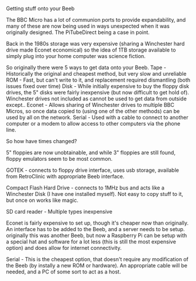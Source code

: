Getting stuff onto your Beeb

The BBC Micro has a lot of communion ports to provide expandability, and many of these are now being used in ways unexpected when it was originally designed. The PiTubeDirect being a case in point.

Back in the 1980s storage was very expensive (sharing a Winchester hard drive made Econet economical) so the idea of 1TB storage available to simply plug into your home computer was science fiction.

So originally there were 5 ways to get data onto your Beeb.
Tape - Historically the original and cheapest method, but very slow and unreliable
ROM - Fast, but can't write to it, and replacement required dismantling (both issues fixed over time)
Disk - While initially expensive to buy the floppy disk drives, the 5" disks were fairly inexpensive (but now difficult to get hold of). Winchester drives not included as cannot be used to get data from outside except..
Econet - Allows sharing of Winchester drives to multiple BBC Micros, so once data copied to (using one of the other methods) can be used by all on the network.
Serial - Used with a cable to connect to another computer or a modem to allow access to other computers via the phone line.

So how have times changed?

5" floppies are now unobtainable, and while 3" floppies are still found, floppy emulators seem to be most common.

GOTEK - connects to floppy drive interface, uses usb storage, available from RetroClinic with appropriate Beeb interface.

Compact Flash Hard Drive - connects to 1MHz bus and acts like a Winchester Disk (I have one installed myself). Not easy to copy stuff to it, but once on works like magic.

SD card reader - Multiple types inexpensive

Econet is fairly expensive to set up, though it's cheaper now than originally. An interface has to be added to the Beeb, and a server needs to be setup. originally this was another Beeb, but now a Raspberry Pi can be setup with a special hat and software for a lot less (this is still the most expensive option) and does allow for internet connectivity.

Serial - This is the cheapest option, that doesn't require any modification of the Beeb (by instally a new ROM or hardware). An appropriate cable will be needed, and a PC of some sort to act as a host.
